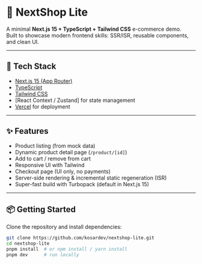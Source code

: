 # 🛒 NextShop Lite

A minimal **Next.js 15 + TypeScript + Tailwind CSS** e-commerce demo.  
Built to showcase modern frontend skills: SSR/ISR, reusable components, and clean UI.

---

## 🚀 Tech Stack
- [Next.js 15 (App Router)](https://nextjs.org/)
- [TypeScript](https://www.typescriptlang.org/)
- [Tailwind CSS](https://tailwindcss.com/)
- [React Context / Zustand] for state management
- [Vercel](https://vercel.com/) for deployment

---

## ✨ Features
- Product listing (from mock data)
- Dynamic product detail page (`/product/[id]`)
- Add to cart / remove from cart
- Responsive UI with Tailwind
- Checkout page (UI only, no payments)
- Server-side rendering & incremental static regeneration (ISR)
- Super-fast build with Turbopack (default in Next.js 15)

---

## 📦 Getting Started
Clone the repository and install dependencies:

```bash
git clone https://github.com/kosardev/nextshop-lite.git
cd nextshop-lite
pnpm install  # or npm install / yarn install
pnpm dev      # run locally
